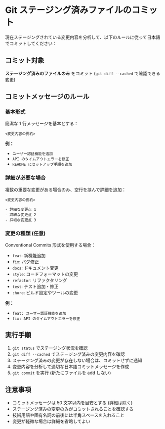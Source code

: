 # Git ステージング済みファイルのコミット

現在ステージングされている変更内容を分析して、以下のルールに従って日本語でコミットしてください：

## コミット対象

**ステージング済みのファイルのみ** をコミット (`git diff --cached` で確認できる変更)

## コミットメッセージのルール

### 基本形式

簡潔な 1 行メッセージを基本とする：

```
<変更内容の要約>
```

**例：**
- `ユーザー認証機能を追加`
- `API のタイムアウトエラーを修正`
- `README にセットアップ手順を追加`

### 詳細が必要な場合

複数の重要な変更がある場合のみ、空行を挟んで詳細を追加：

```
<変更内容の要約>

- 詳細な変更点 1
- 詳細な変更点 2
- 詳細な変更点 3
```

### 変更の種類 (任意)

Conventional Commits 形式を使用する場合：

- `feat`: 新機能追加
- `fix`: バグ修正
- `docs`: ドキュメント変更
- `style`: コードフォーマットの変更
- `refactor`: リファクタリング
- `test`: テスト追加・修正
- `chore`: ビルド設定やツールの変更

**例：**
- `feat: ユーザー認証機能を追加`
- `fix: API のタイムアウトエラーを修正`

## 実行手順

1. `git status` でステージング状況を確認
2. `git diff --cached` でステージング済みの変更内容を確認
3. ステージング済みの変更が存在しない場合は、コミットせずに通知
4. 変更内容を分析して適切な日本語コミットメッセージを作成
5. `git commit` を実行 (新たにファイルを add しない)

## 注意事項

- コミットメッセージは 50 文字以内を目安とする (詳細は除く)
- ステージング済みの変更のみがコミットされることを確認する
- 技術用語や固有名詞の前後には半角スペースを入れること
- 変更が軽微な場合は詳細を省略してよい